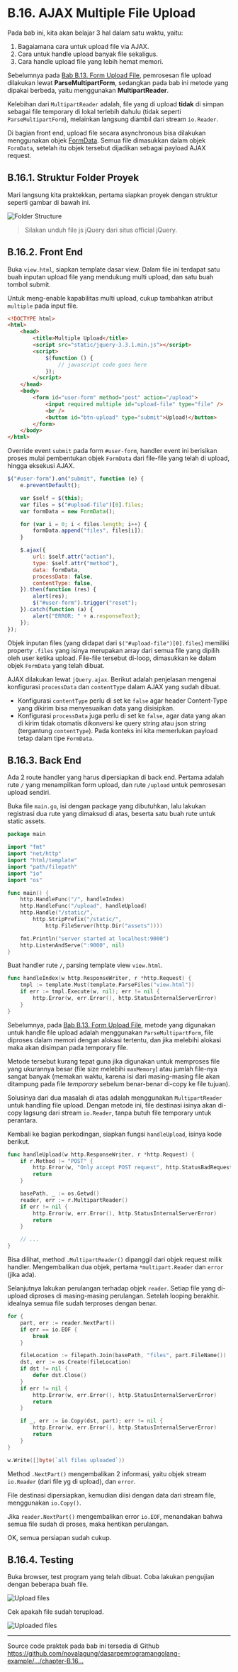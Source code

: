 # B.16. AJAX Multiple File Upload

Pada bab ini, kita akan belajar 3 hal dalam satu waktu, yaitu: 

1. Bagaiamana cara untuk upload file via AJAX.
2. Cara untuk handle upload banyak file sekaligus.
3. Cara handle upload file yang lebih hemat memori.

Sebelumnya pada [Bab B.13. Form Upload File](/B-13-form-upload-file.html), pemrosesan file upload dilakukan lewat **ParseMultipartForm**, sedangkan pada bab ini metode yang dipakai berbeda, yaitu menggunakan **MultipartReader**. 

Kelebihan dari `MultipartReader` adalah, file yang di upload **tidak** di simpan sebagai file temporary di lokal terlebih dahulu (tidak seperti `ParseMultipartForm`), melainkan langsung diambil dari stream `io.Reader`.

Di bagian front end, upload file secara asynchronous bisa dilakukan menggunakan objek [FormData](https://developer.mozilla.org/en/docs/Web/API/FormData). Semua file dimasukkan dalam objek `FormData`, setelah itu objek tersebut dijadikan sebagai payload AJAX request.

## B.16.1. Struktur Folder Proyek

Mari langsung kita praktekkan, pertama siapkan proyek dengan struktur seperti gambar di bawah ini.

![Folder Structure](images/B.16_1_structure.png)

> Silakan unduh file js jQuery dari situs official jQuery.

## B.16.2. Front End

Buka `view.html`, siapkan template dasar view. Dalam file ini terdapat satu buah inputan upload file yang mendukung multi upload, dan satu buah tombol submit.

Untuk meng-enable kapabilitas multi upload, cukup tambahkan atribut `multiple` pada input file.

```html
<!DOCTYPE html>
<html>
	<head>
		<title>Multiple Upload</title>
		<script src="static/jquery-3.3.1.min.js"></script>
		<script>
			$(function () {
				// javascript code goes here
			});
		</script>
	</head>
	<body>
		<form id="user-form" method="post" action="/upload">
			<input required multiple id="upload-file" type="file" />
			<br />
			<button id="btn-upload" type="submit">Upload!</button>
		</form>
	</body>
</html>
```

Override event `submit` pada form `#user-form`, handler event ini berisikan proses mulai pembentukan objek `FormData` dari file-file yang telah di upload, hingga eksekusi AJAX.

```js
$("#user-form").on("submit", function (e) {
	e.preventDefault();

	var $self = $(this);
	var files = $("#upload-file")[0].files;
	var formData = new FormData();

	for (var i = 0; i < files.length; i++) {
		formData.append("files", files[i]);
	}

	$.ajax({
		url: $self.attr("action"),
		type: $self.attr("method"),
		data: formData,
		processData: false,
		contentType: false,
	}).then(function (res) {
		alert(res);
		$("#user-form").trigger("reset");
	}).catch(function (a) {
		alert("ERROR: " + a.responseText);
	});
});
```

Objek inputan files (yang didapat dari `$("#upload-file")[0].files`) memiliki property `.files` yang isinya merupakan array dari semua file yang dipilih oleh user ketika upload. File-file tersebut di-loop, dimasukkan ke dalam objek `FormData` yang telah dibuat.

AJAX dilakukan lewat `jQuery.ajax`. Berikut adalah penjelasan mengenai konfigurasi `processData` dan `contentType` dalam AJAX yang sudah dibuat. 

 - Konfigurasi `contentType` perlu di set ke `false` agar header Content-Type yang dikirim bisa menyesuaikan data yang disisipkan. 
 - Konfigurasi `processData` juga perlu di set ke `false`, agar data yang akan di kirim tidak otomatis dikonversi ke query string atau json string (tergantung `contentType`). Pada konteks ini kita memerlukan payload tetap dalam tipe `FormData`.

## B.16.3. Back End

Ada 2 route handler yang harus dipersiapkan di back end. Pertama adalah rute `/` yang menampilkan form upload, dan rute `/upload` untuk pemrosesan upload sendiri.

Buka file `main.go`, isi dengan package yang dibutuhkan, lalu lakukan registrasi dua rute yang dimaksud di atas, beserta satu buah rute untuk static assets.

```go
package main

import "fmt"
import "net/http"
import "html/template"
import "path/filepath"
import "io"
import "os"

func main() {
	http.HandleFunc("/", handleIndex)
	http.HandleFunc("/upload", handleUpload)
	http.Handle("/static/", 
		http.StripPrefix("/static/", 
			http.FileServer(http.Dir("assets"))))

	fmt.Println("server started at localhost:9000")
	http.ListenAndServe(":9000", nil)
}
```

Buat handler rute `/`, parsing template view `view.html`.

```go
func handleIndex(w http.ResponseWriter, r *http.Request) {
	tmpl := template.Must(template.ParseFiles("view.html"))
	if err := tmpl.Execute(w, nil); err != nil {
		http.Error(w, err.Error(), http.StatusInternalServerError)
	}
}
```

Sebelumnya, pada [Bab B.13. Form Upload File](/B-13-form-upload-file.html), metode yang digunakan untuk handle file upload adalah menggunakan `ParseMultipartForm`, file diproses dalam memori dengan alokasi tertentu, dan jika melebihi alokasi maka akan disimpan pada temporary file.

Metode tersebut kurang tepat guna jika digunakan untuk memproses file yang ukurannya besar (file size melebihi `maxMemory`) atau jumlah file-nya sangat banyak (memakan waktu, karena isi dari masing-masing file akan ditampung pada file *temporary* sebelum benar-benar di-copy ke file tujuan).

Solusinya dari dua masalah di atas adalah menggunakan `MultipartReader` untuk handling file upload. Dengan metode ini, file destinasi isinya akan di-copy lagsung dari stream `io.Reader`, tanpa butuh file temporary untuk perantara.

Kembali ke bagian perkodingan, siapkan fungsi `handleUpload`, isinya kode berikut.

```go
func handleUpload(w http.ResponseWriter, r *http.Request) {
	if r.Method != "POST" {
		http.Error(w, "Only accept POST request", http.StatusBadRequest)
		return
	}

	basePath, _ := os.Getwd()
	reader, err := r.MultipartReader()
	if err != nil {
		http.Error(w, err.Error(), http.StatusInternalServerError)
		return
	}

	// ...
}
```

Bisa dilihat, method `.MultipartReader()` dipanggil dari objek request milik handler. Mengembalikan dua objek, pertama `*multipart.Reader` dan `error` (jika ada).

Selanjutnya lakukan perulangan terhadap objek `reader`. Setiap file yang di-upload diproses di masing-masing perulangan. Setelah looping berakhir. idealnya semua file sudah terproses dengan benar.

```go
for {
	part, err := reader.NextPart()
	if err == io.EOF {
		break
	}

	fileLocation := filepath.Join(basePath, "files", part.FileName())
	dst, err := os.Create(fileLocation)
	if dst != nil {
		defer dst.Close()
	}
	if err != nil {
		http.Error(w, err.Error(), http.StatusInternalServerError)
		return
	}

	if _, err := io.Copy(dst, part); err != nil {
		http.Error(w, err.Error(), http.StatusInternalServerError)
		return
	}
}

w.Write([]byte(`all files uploaded`))
```

Method `.NextPart()` mengembalikan 2 informasi, yaitu objek stream `io.Reader` (dari file yg di upload), dan `error`. 

File destinasi dipersiapkan, kemudian diisi dengan data dari stream file, menggunakan `io.Copy()`.

Jika `reader.NextPart()` mengembalikan error `io.EOF`, menandakan bahwa semua file sudah di proses, maka hentikan perulangan.

OK, semua persiapan sudah cukup.

## B.16.4. Testing

Buka browser, test program yang telah dibuat. Coba lakukan pengujian dengan beberapa buah file.

![Upload files](images/B.16_2_upload_files.png)

Cek apakah file sudah terupload.

![Uploaded files](images/B.16_3_uploaded_files.png)

---

<div class="source-code-link">
    <div class="source-code-link-message">Source code praktek pada bab ini tersedia di Github</div>
    <a href="https://github.com/novalagung/dasarpemrogramangolang-example/tree/master/chapter-B.16-ajax-multi-upload">https://github.com/novalagung/dasarpemrogramangolang-example/.../chapter-B.16...</a>
</div>
